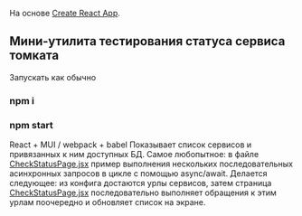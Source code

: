 На основе [Create React App](https://github.com/facebook/create-react-app).

## Мини-утилита тестирования статуса сервиса томката

Запускать как обычно 
### npm i
### npm start

React + MUI / webpack + babel
Показывает список сервисов и привязанных к ним доступных БД.
Самое любопытное: в файле [CheckStatusPage.jsx](/src/pages/CheckStatusPage/CheckStatusPage.jsx) пример выполнения нескольких последовательных асинхронных запросов в цикле с помощью async/await. Делается следующее: из конфига достаются урлы сервисов, затем страница [CheckStatusPage.jsx](/src/pages/CheckStatusPage/CheckStatusPage.jsx) последовательно выполняет обращения к этим урлам поочередно и обновляет список на экране.